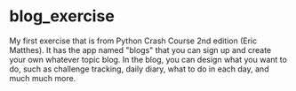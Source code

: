 # blog_exercise
My first exercise that is from Python Crash Course 2nd edition (Eric Matthes). It has the app named "blogs" that you can sign up and create your own whatever topic blog. In the blog, you can design what you want to do, such as challenge tracking, daily diary, what to do in each day, and much much more.
